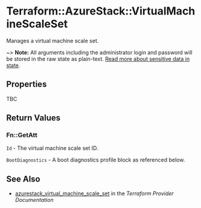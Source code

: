 # Terraform::AzureStack::VirtualMachineScaleSet

Manages a virtual machine scale set.

~> **Note:** All arguments including the administrator login and password will be stored in the raw state as plain-text.
[Read more about sensitive data in state](/docs/state/sensitive-data.html).

## Properties

TBC

## Return Values

### Fn::GetAtt

`Id` - The virtual machine scale set ID.

`BootDiagnostics` - A boot diagnostics profile block as referenced below.

## See Also

* [azurestack_virtual_machine_scale_set](https://www.terraform.io/docs/providers/azurestack/r/virtual_machine_scale_set.html) in the _Terraform Provider Documentation_